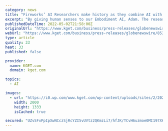 ```yaml
---
category: news
title: "Fireworks’ AI Researchers make history as they combine AI with human cognition"
excerpt: "By giving human senses to our Embodiment AI, Adam. The researchers opted for settlement of ... These basic training suggests that Adam has made a modest start toward exhibiting rudimentary humanlike intelligence. Similar environments may be reconstructed ..."
publishedDateTime: 2022-05-02T21:58:00Z
originalUrl: "https://www.kget.com/business/press-releases/globenewswire/8533538/fireworks-ai-researchers-make-history-as-they-combine-ai-with-human-cognition/"
webUrl: "https://www.kget.com/business/press-releases/globenewswire/8533538/fireworks-ai-researchers-make-history-as-they-combine-ai-with-human-cognition/"
type: article
quality: 33
heat: 33
published: false

provider:
  name: KGET.com
  domain: kget.com

topics:
  - AI

images:
  - url: "https://i0.wp.com/www.kget.com/wp-content/uploads/sites/2/2022/05/1e51ca18cd1a4a24a6db08738caf16ea.jpg?w=2000&#038;ssl=1"
    width: 2000
    height: 1333
    isCached: true

secured: "UZvSFxPpIpXwNCczSjRcYZI5vUVtz2QKmzLi7/hfJK/TCvH6uzmoe0MI197X6jQ/7CpgkRaprzOEgiIW80NxTAofWx9eQ2zc2V2Iq/vpYTzpL92epkoUd3uXqeYoQoBs5DShM2IfzXyci2ld49KUxrX/+JNihlVhvZ58zBI/rxCchD+iYq8FJHXW1BwDxSOwAUA/CwNgbnazArlWBEtKFFivUuV2gUb8mNF/QTJM4orxWfGe/U6X86G/Ud2IAuXRgnwhWjZ/XzmZCsYZFQYhH9VOGwB1gr64XAF3Har+9jJ1eZjduCjM+zPinQqzg846VPThQUvJC3S8sCMjs1sX9ZF8Wu3AqjzoWJVLGoo4tPc=;qsJCab6p5TgmRsdlDtfIsQ=="
---
```


